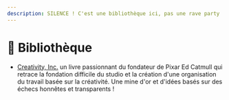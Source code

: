 ```yaml
---
description: SILENCE ! C'est une bibliothèque ici, pas une rave party !
---
```


# 📖 Bibliothèque

* [Creativity, Inc.](https://www.amazon.fr/Creativity-Inc-Overcoming-Unseen-Inspiration/dp/055384122X) un livre passionnant du fondateur de Pixar Ed Catmull qui retrace la fondation difficile du studio et la création d'une organisation du travail basée sur la créativité. Une mine d'or et d'idées basés sur des échecs honnêtes et transparents !
